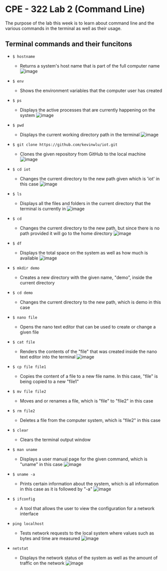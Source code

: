 # CPE - 322 Lab 2 (Command Line)

The purpose of the lab this week is to learn about command line and the various commands in the terminal as well as their usage.

## Terminal commands and their funcitons

- `$ hostname`
  - Returns a system's host name that is part of the full computer name ![image](https://github.com/h-pyo/cpe-322/assets/89234087/a121c07c-e423-438c-b31c-9526733b4bcd)
    
- `$ env`
  - Shows the environment variables that the computer user has created
    
- `$ ps`
  - Displays the active processes that are currently happening on the system ![image](https://github.com/h-pyo/cpe-322/assets/89234087/2962bd1d-7b58-41b9-8168-5da0221f02d2)
    
- `$ pwd`
  - Displays the current working directory path in the terminal ![image](https://github.com/h-pyo/cpe-322/assets/89234087/cc5d5688-9334-4110-a6ac-c99ddbe4c190)
    
- `$ git clone https://github.com/kevinwlu/iot.git`
  - Clones the given repository from GitHub to the local machine ![image](https://github.com/h-pyo/cpe-322/assets/89234087/3009ef7a-6532-4bf2-ab45-781bdc29b421)
    
- `$ cd iot`
  - Changes the current directory to the new path given which is 'iot' in this case ![image](https://github.com/h-pyo/cpe-322/assets/89234087/2279c36b-2e2a-4590-b09f-46ddc2cdb6f5)
    
- `$ ls`
  - Displays all the files and folders in the current directory that the terminal is currently in ![image](https://github.com/h-pyo/cpe-322/assets/89234087/22d61aa2-c9c0-42f0-a352-e9f79ff57754)
    
- `$ cd`
  - Changes the current directory to the new path, but since there is no path provided it will go to the home directory ![image](https://github.com/h-pyo/cpe-322/assets/89234087/79a05e53-dc22-49c8-8131-e082b657a531)
    
- `$ df`
  - Displays the total space on the system as well as how much is available ![image](https://github.com/h-pyo/cpe-322/assets/89234087/6ce154aa-1c0e-4cd8-872f-9fcf134fa4b3)
    
- `$ mkdir demo`
  - Creates a new directory with the given name, "demo", inside the current directory
    
- `$ cd demo`
  - Changes the current directory to the new path, which is demo in this case
    
- `$ nano file`
  - Opens the nano text editor that can be used to create or change a given file
    
- `$ cat file`
  - Renders the contents of the "file" that was created inside the nano text editor into the terminal ![image](https://github.com/h-pyo/cpe-322/assets/89234087/4bca6153-8e56-45fd-97cd-55d04fe6b3ea)
    
- `$ cp file file1`
  - Copies the content of a file to a new file name. In this case, "file" is being copied to a new "file1"
    
- `$ mv file file2`
  - Moves and or renames a file, which is "file" to "file2" in this case
    
- `$ rm file2`
  - Deletes a file from the computer system, which is "file2" in this case
    
- `$ clear`
  - Clears the terminal output window
    
- `$ man uname`
  - Displays a user manual page for the given command, which is "uname" in this case ![image](https://github.com/h-pyo/cpe-322/assets/89234087/bf245e3c-adb9-4fd4-9476-fca1b7adb9e6)
    
- `$ uname -a`
  - Prints certain information about the system, which is all information in this case as it is followed by "-a" ![image](https://github.com/h-pyo/cpe-322/assets/89234087/6b416c3e-1fee-4b36-9a71-f44ea0a1b737)

- `$ ifconfig`
  - A tool that allows the user to view the configuration for a network interface
    
- `ping localhost`
  - Tests network requests to the local system where values such as bytes and time are measured ![image](https://github.com/h-pyo/cpe-322/assets/89234087/59858fdc-6b91-4f5c-8a98-79ac7f60363e)
    
- `netstat`
  - Displays the network status of the system as well as the amount of traffic on the network ![image](https://github.com/h-pyo/cpe-322/assets/89234087/ca3a8401-5e18-4e2e-9ddb-956fb58c9a12)
